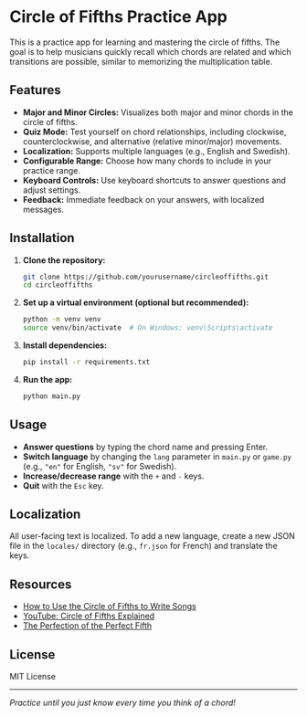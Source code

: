 # Circle of Fifths Practice App

This is a practice app for learning and mastering the circle of fifths. The goal is to help musicians quickly recall which chords are related and which transitions are possible, similar to memorizing the multiplication table.

## Features

- **Major and Minor Circles:** Visualizes both major and minor chords in the circle of fifths.
- **Quiz Mode:** Test yourself on chord relationships, including clockwise, counterclockwise, and alternative (relative minor/major) movements.
- **Localization:** Supports multiple languages (e.g., English and Swedish).
- **Configurable Range:** Choose how many chords to include in your practice range.
- **Keyboard Controls:** Use keyboard shortcuts to answer questions and adjust settings.
- **Feedback:** Immediate feedback on your answers, with localized messages.

## Installation

1. **Clone the repository:**
    ```bash
    git clone https://github.com/yourusername/circleoffifths.git
    cd circleoffifths
    ```

2. **Set up a virtual environment (optional but recommended):**
    ```bash
    python -m venv venv
    source venv/bin/activate  # On Windows: venv\Scripts\activate
    ```

3. **Install dependencies:**
    ```bash
    pip install -r requirements.txt
    ```

4. **Run the app:**
    ```bash
    python main.py
    ```

## Usage

- **Answer questions** by typing the chord name and pressing Enter.
- **Switch language** by changing the `lang` parameter in `main.py` or `game.py` (e.g., `"en"` for English, `"sv"` for Swedish).
- **Increase/decrease range** with the `+` and `-` keys.
- **Quit** with the `Esc` key.

## Localization

All user-facing text is localized. To add a new language, create a new JSON file in the `locales/` directory (e.g., `fr.json` for French) and translate the keys.

## Resources

- [How to Use the Circle of Fifths to Write Songs](https://neelmodi.com/how-to-use-the-circle-of-fifths-to-write-songs/)
- [YouTube: Circle of Fifths Explained](https://www.youtube.com/watch?v=7rMKOB1bQL4)
- [The Perfection of the Perfect Fifth](https://neelmodi.com/the-perfection-of-the-perfect-fifth/)

## License

MIT License

---

*Practice until you just know every time you think of a chord!*

